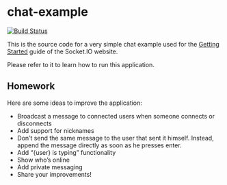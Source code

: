 # chat-example

[![Build Status](https://travis-ci.org/aowongster/chat-example.svg)](https://travis-ci.org/aowongster/chat-example)

This is the source code for a very simple chat example used for 
the [Getting Started](http://socket.io/get-started/chat/) guide 
of the Socket.IO website.

Please refer to it to learn how to run this application.

## Homework

Here are some ideas to improve the application:

* Broadcast a message to connected users when someone connects or disconnects
* Add support for nicknames
* Don’t send the same message to the user that sent it himself. Instead, append the message directly as soon as he presses enter.
* Add “{user} is typing” functionality
* Show who’s online
* Add private messaging
* Share your improvements!
